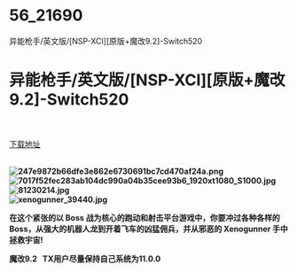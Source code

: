 # 56_21690
异能枪手/英文版/[NSP-XCI][原版+魔改9.2]-Switch520
# 异能枪手/英文版/[NSP-XCI][原版+魔改9.2]-Switch520
 <br/></br>
[下载地址](https://www.switch520.cc/article/21690 "下载地址")
<br/></br>

<p><strong><img title="247e9872b66dfe3e862e6730691bc7cd470af24a.png" src="https://www.switch520.cc/muke_img/2021_08_26_7be53c734e724.png" alt="247e9872b66dfe3e862e6730691bc7cd470af24a.png"></strong><br>
<strong><img title="7017f52fec283ab104dc990a04b35cee93b6_1920xt1080_S1000.jpg" src="https://www.switch520.cc/muke_img/2021_08_26_1cd57a2faa1e4.jpg" alt="7017f52fec283ab104dc990a04b35cee93b6_1920xt1080_S1000.jpg"></strong><br>
<strong><img title="81230214.jpg" src="https://www.switch520.cc/muke_img/2021_08_26_3f84fa715a5cb.jpg" alt="81230214.jpg"></strong><br>
<strong><img title="xenogunner_39440.jpg" src="https://www.switch520.cc/muke_img/2021_08_26_94776fba06e86.jpg" alt="xenogunner_39440.jpg">&nbsp;</strong></p>
<p><strong>在这个紧张的以 Boss 战为核心的跑动和射击平台游戏中，你要冲过各种各样的 Boss，从强大的机器人龙到开着飞车的凶猛佣兵，并从邪恶的 Xenogunner 手中拯救宇宙!</strong></p>
<p><strong>魔改9.2 &nbsp;&nbsp;TX用户尽量保持自己系统为11.0.0</strong></p>
